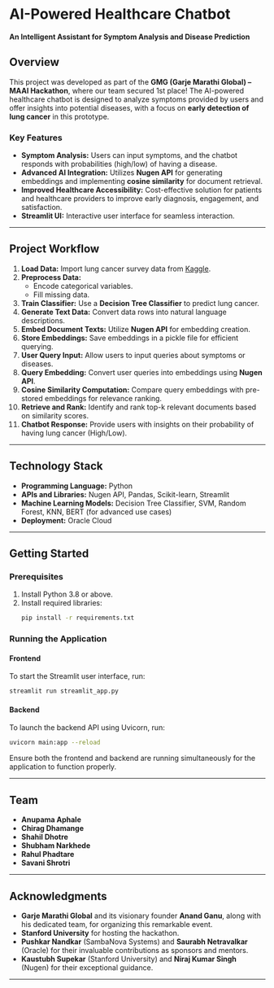 # AI-Powered Healthcare Chatbot  

**An Intelligent Assistant for Symptom Analysis and Disease Prediction**  

## Overview  

This project was developed as part of the **GMG (Garje Marathi Global) – MAAI Hackathon**, where our team secured 1st place! The AI-powered healthcare chatbot is designed to analyze symptoms provided by users and offer insights into potential diseases, with a focus on **early detection of lung cancer** in this prototype.  

### Key Features  
- **Symptom Analysis:** Users can input symptoms, and the chatbot responds with probabilities (high/low) of having a disease.  
- **Advanced AI Integration:** Utilizes **Nugen API** for generating embeddings and implementing **cosine similarity** for document retrieval.  
- **Improved Healthcare Accessibility:** Cost-effective solution for patients and healthcare providers to improve early diagnosis, engagement, and satisfaction.  
- **Streamlit UI:** Interactive user interface for seamless interaction.  

---

## Project Workflow  

1. **Load Data:** Import lung cancer survey data from [Kaggle](https://www.kaggle.com/datasets/mysarahmadbhat/lung-cancer).  
2. **Preprocess Data:**  
   - Encode categorical variables.  
   - Fill missing data.  
3. **Train Classifier:** Use a **Decision Tree Classifier** to predict lung cancer.  
4. **Generate Text Data:** Convert data rows into natural language descriptions.  
5. **Embed Document Texts:** Utilize **Nugen API** for embedding creation.  
6. **Store Embeddings:** Save embeddings in a pickle file for efficient querying.  
7. **User Query Input:** Allow users to input queries about symptoms or diseases.  
8. **Query Embedding:** Convert user queries into embeddings using **Nugen API**.  
9. **Cosine Similarity Computation:** Compare query embeddings with pre-stored embeddings for relevance ranking.  
10. **Retrieve and Rank:** Identify and rank top-k relevant documents based on similarity scores.  
11. **Chatbot Response:** Provide users with insights on their probability of having lung cancer (High/Low).  

---

## Technology Stack  

- **Programming Language:** Python  
- **APIs and Libraries:** Nugen API, Pandas, Scikit-learn, Streamlit  
- **Machine Learning Models:** Decision Tree Classifier, SVM, Random Forest, KNN, BERT (for advanced use cases)  
- **Deployment:** Oracle Cloud  

---

## Getting Started  

### Prerequisites  
1. Install Python 3.8 or above.  
2. Install required libraries:  
   ```bash
   pip install -r requirements.txt
   ```  

### Running the Application  

#### Frontend  
To start the Streamlit user interface, run:  
```bash  
streamlit run streamlit_app.py  
```  

#### Backend  
To launch the backend API using Uvicorn, run:  
```bash  
uvicorn main:app --reload  
```  

Ensure both the frontend and backend are running simultaneously for the application to function properly.  

---

## Team  

- **Anupama Aphale**  
- **Chirag Dhamange**  
- **Shahil Dhotre**  
- **Shubham Narkhede**  
- **Rahul Phadtare**  
- **Savani Shrotri**  

---

## Acknowledgments  

- **Garje Marathi Global** and its visionary founder **Anand Ganu**, along with his dedicated team, for organizing this remarkable event.  
- **Stanford University** for hosting the hackathon.  
- **Pushkar Nandkar** (SambaNova Systems) and **Saurabh Netravalkar** (Oracle) for their invaluable contributions as sponsors and mentors.  
- **Kaustubh Supekar** (Stanford University) and **Niraj Kumar Singh** (Nugen) for their exceptional guidance.  

---